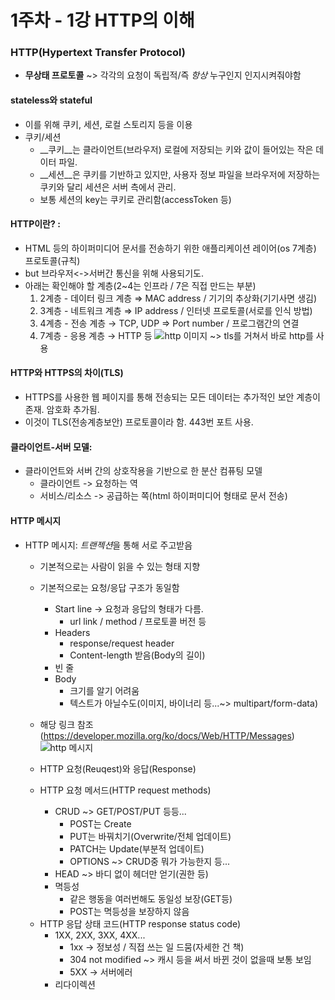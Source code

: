 # 1주차 - 1강 HTTP의 이해

### HTTP(Hypertext Transfer Protocol)
* __무상태 프로토콜__ ~> 각각의 요청이 독립적/즉 *항상* 누구인지 인지시켜줘야함
#### stateless와 stateful
* 이를 위해 쿠키, 세션, 로컬 스토리지 등을 이용 
* 쿠키/세션 
    + __쿠키__는 클라이언트(브라우저) 로컬에 저장되는 키와 값이 들어있는 작은 데이터 파일.
    + __세션__은 쿠키를 기반하고 있지만, 사용자 정보 파일을 브라우저에 저장하는 쿠키와 달리 세션은 서버 측에서 관리.
    + 보통 세션의 key는 쿠키로 관리함(accessToken 등)

#### HTTP이란? : 
* HTML 등의 하이퍼미디어 문서를 전송하기 위한 애플리케이션 레이어(os 7계층) 프로토콜(규칙)
* but 브라우저<->서버간 통신을 위해 사용되기도.
* 아래는 확인해야 할 계층(2~4는 인프라 / 7은 직접 만드는 부분)
  1. 2계층 - 데이터 링크 계층 ⇒ MAC address / 기기의 추상화(기기사면 생김)
  2. 3계층 - 네트워크 계층 ⇒ IP address / 인터넷 프로토콜(서로를 인식 방법)
  3. 4계층 - 전송 계층 → TCP, UDP ⇒ Port number / 프로그램간의 연결
  4. 7계층 - 응용 계층 → HTTP 등
![http 이미지](https://developer.mozilla.org/en-US/docs/Web/HTTP/Overview/http-layers.png)
  ~> tls를 거쳐서 바로 http를 사용
    
#### HTTP와 HTTPS의 차이(TLS)
* HTTPS를 사용한 웹 페이지를 통해 전송되는 모든 데이터는 추가적인 보안 계층이 존재. 암호화 추가됨.
* 이것이 TLS(전송계층보안) 프로토콜이라 함. 443번 포트 사용.
  
#### 클라이언트-서버 모델:
* 클라이언트와 서버 간의 상호작용을 기반으로 한 분산 컴퓨팅 모델
    - 클라이언트 -> 요청하는 역
    - 서비스/리소스 -> 공급하는 쪽(html 하이퍼미디어 형태로 문서 전송)


#### HTTP 메시지
* HTTP 메시지: *트랜젝션*을 통해 서로 주고받음
    + 기본적으로는 사람이 읽을 수 있는 형태 지향
    + 기본적으로는 요청/응답 구조가 동일함
      + Start line → 요청과 응답의 형태가 다름.
        + url link / method / 프로토콜 버전 등
      + Headers
        + response/request header
        + Content-length 받음(Body의 길이)
      + 빈 줄
      + Body
        + 크기를 알기 어려움
        + 텍스트가 아닐수도(이미지, 바이너리 등...~> multipart/form-data)
    + 해당 링크 참조 (https://developer.mozilla.org/ko/docs/Web/HTTP/Messages)
    ![http 메시지](https://developer.mozilla.org/en-US/docs/Web/HTTP/Messages/httpmsg2.png)

    + HTTP 요청(Reuqest)와 응답(Response)
    + HTTP 요청 메서드(HTTP request methods)
        - CRUD ~> GET/POST/PUT 등등...
          - POST는 Create
          - PUT는 바꿔치기(Overwrite/전체 업데이트)
          - PATCH는 Update(부분적 업데이트)
          - OPTIONS ~> CRUD중 뭐가 가능한지 등...
        - HEAD ~> 바디 없이 헤더만 얻기(권한 등)
        - 멱등성
          - 같은 행동을 여러번해도 동일성 보장(GET등) 
          - POST는 멱등성을 보장하지 않음
    - HTTP 응답 상태 코드(HTTP response status code)
        - 1XX, 2XX, 3XX, 4XX...
          - 1xx -> 정보성 / 직접 쓰는 일 드뭄(자세한 건 책)
          - 304 not modified ~> 캐시 등을 써서 바뀐 것이 없을때 보통 보임
          - 5XX -> 서버에러
        - 리다이렉션
